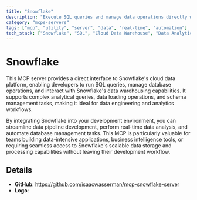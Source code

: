 ```yaml
---
title: "Snowflake"
description: "Execute SQL queries and manage data operations directly within Snowflake databases through seamless MCP integration."
category: "mcps-servers"
tags: ["mcp", "utility", "server", "data", "real-time", "automation"]
tech_stack: ["Snowflake", "SQL", "Cloud Data Warehouse", "Data Analytics", "ETL"]
---
```


# Snowflake

This MCP server provides a direct interface to Snowflake's cloud data platform, enabling developers to run SQL queries, manage database operations, and interact with Snowflake's data warehousing capabilities. It supports complex analytical queries, data loading operations, and schema management tasks, making it ideal for data engineering and analytics workflows.

By integrating Snowflake into your development environment, you can streamline data pipeline development, perform real-time data analysis, and automate database management tasks. This MCP is particularly valuable for teams building data-intensive applications, business intelligence tools, or requiring seamless access to Snowflake's scalable data storage and processing capabilities without leaving their development workflow.

## Details

- **GitHub**: https://github.com/isaacwasserman/mcp-snowflake-server
- **Logo**: 
